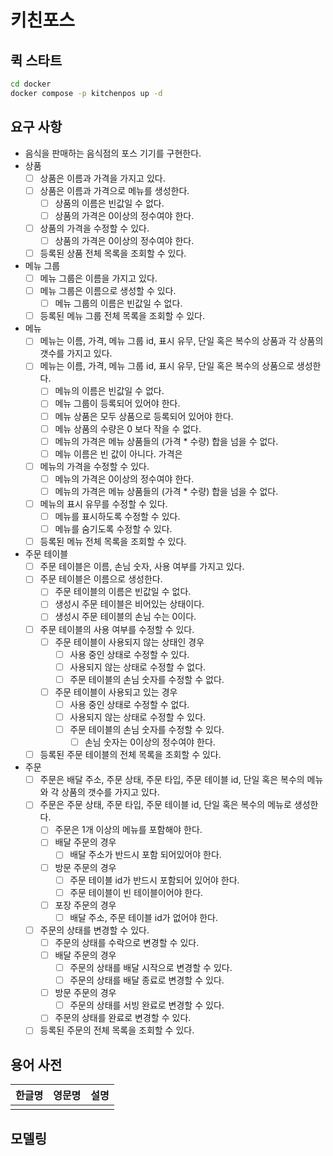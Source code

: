 # 키친포스

## 퀵 스타트

```sh
cd docker
docker compose -p kitchenpos up -d
```

## 요구 사항

- 음식을 판매하는 음식점의 포스 기기를 구현한다.
- 상품
    - [ ] 상품은 이름과 가격을 가지고 있다.
    - [ ] 상품은 이름과 가격으로 메뉴를 생성한다.
        - [ ] 상품의 이름은 빈값일 수 없다.
        - [ ] 상품의 가격은 0이상의 정수여야 한다.
    - [ ] 상품의 가격을 수정할 수 있다.
        - [ ] 상품의 가격은 0이상의 정수여야 한다.
    - [ ] 등록된 상품 전체 목록을 조회할 수 있다.
- 메뉴 그룹
    - [ ] 메뉴 그룹은 이름을 가지고 있다.
    - [ ] 메뉴 그룹은 이름으로 생성할 수 있다.
        - [ ] 메뉴 그룹의 이름은 빈값일 수 없다.
    - [ ] 등록된 메뉴 그룹 전체 목록을 조회할 수 있다.
- 메뉴
    - [ ] 메뉴는 이름, 가격, 메뉴 그룹 id, 표시 유무, 단일 혹은 복수의 상품과 각 상품의 갯수를 가지고 있다.
    - [ ] 메뉴는 이름, 가격, 메뉴 그룹 id, 표시 유무, 단일 혹은 복수의 상품으로 생성한다.
        - [ ] 메뉴의 이름은 빈값일 수 없다.
        - [ ] 메뉴 그룹이 등록되어 있어야 한다.
        - [ ] 메뉴 상품은 모두 상품으로 등록되어 있어야 한다.
        - [ ] 메뉴 상품의 수량은 0 보다 작을 수 없다.
        - [ ] 메뉴의 가격은 메뉴 상품들의 (가격 * 수량) 합을 넘을 수 없다.
        - [ ] 메뉴 이름은 빈 값이 아니다. 가격은
    - [ ] 메뉴의 가격을 수정할 수 있다.
        - [ ] 메뉴의 가격은 0이상의 정수여야 한다.
        - [ ] 메뉴의 가격은 메뉴 상품들의 (가격 * 수량) 합을 넘을 수 없다.
    - [ ] 메뉴의 표시 유무를 수정할 수 있다.
        - [ ] 메뉴를 표시하도록 수정할 수 있다.
        - [ ] 메뉴를 숨기도록 수정할 수 있다.
    - [ ] 등록된 메뉴 전체 목록을 조회할 수 있다.
- 주문 테이블
    - [ ] 주문 테이블은 이름, 손님 숫자, 사용 여부를 가지고 있다.
    - [ ] 주문 테이블은 이름으로 생성한다.
        - [ ] 주문 테이블의 이름은 빈값일 수 없다.
        - [ ] 생성시 주문 테이블은 비어있는 상태이다.
        - [ ] 생성시 주문 테이블의 손님 수는 0이다.
    - [ ] 주문 테이블의 사용 여부를 수정할 수 있다.
        - [ ] 주문 테이블이 사용되지 않는 상태인 경우
            - [ ] 사용 중인 상태로 수정할 수 있다.
            - [ ] 사용되지 않는 상태로 수정할 수 없다.
            - [ ] 주문 테이블의 손님 숫자를 수정할 수 없다.
        - [ ] 주문 테이블이 사용되고 있는 경우
            - [ ] 사용 중인 상태로 수정할 수 없다.
            - [ ] 사용되지 않는 상태로 수정할 수 있다.
            - [ ] 주문 테이블의 손님 숫자를 수정할 수 있다.
                - [ ] 손님 숫자는 0이상의 정수여야 한다.
    - [ ] 등록된 주문 테이블의 전체 목록을 조회할 수 있다.
- 주문
    - [ ] 주문은 배달 주소, 주문 상태, 주문 타입, 주문 테이블 id, 단일 혹은 복수의 메뉴와 각 상품의 갯수를 가지고 있다.
    - [ ] 주문은 주문 상태, 주문 타입, 주문 테이블 id, 단일 혹은 복수의 메뉴로 생성한다.
        - [ ] 주문은 1개 이상의 메뉴를 포함해야 한다.
        - [ ] 배달 주문의 경우
            - [ ] 배달 주소가 반드시 포함 되어있어야 한다.
        - [ ] 방문 주문의 경우
            - [ ] 주문 테이블 id가 반드시 포함되어 있어야 한다.
            - [ ] 주문 테이블이 빈 테이블이어야 한다.
        - [ ] 포장 주문의 경우
            - [ ] 배달 주소, 주문 테이블 id가 없어야 한다.
    - [ ] 주문의 상태를 변경할 수 있다.
        - [ ] 주문의 상태를 수락으로 변경할 수 있다.
        - [ ] 배달 주문의 경우
            - [ ] 주문의 상태를 배달 시작으로 변경할 수 있다.
            - [ ] 주문의 상태를 배달 종료로 변경할 수 있다.
        - [ ] 방문 주문의 경우
            - [ ] 주문의 상태를 서빙 완료로 변경할 수 있다.
        - [ ] 주문의 상태를 완료로 변경할 수 있다.
    - [ ] 등록된 주문의 전체 목록을 조회할 수 있다.

## 용어 사전

| 한글명 | 영문명 | 설명 |
| --- | --- | --- |
|  |  |  |

## 모델링
